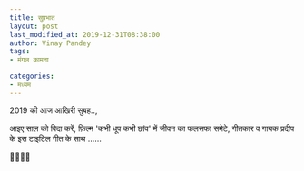 ```yaml
---
title: सुप्रभात
layout: post
last_modified_at: 2019-12-31T08:38:00
author: Vinay Pandey
tags:
- मंगल कामना

categories:
- मध्यम
---
```

2019 की आज आखिरी सुबह..,

आइए साल को विदा करें, फ़िल्म 'कभी धूप कभी छांव' में जीवन का फलसफा समेटे, गीतकार व गायक प्रदीप के इस टाइटिल गीत के साथ ...... 

🙏🌷🌷🙏


